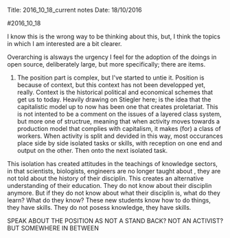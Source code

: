 Title: 2016_10_18_current notes
Date: 18/10/2016

#2016_10_18

I know this is the wrong way to be thinking about this, but, I think the topics in which I am interested are a bit clearer.

Overarching is alsways the urgency I feel for the adoption of the doings in open source, deliberately large, but more specifically; there are items.

1. The position part is complex, but I've started to untie it. Position is because of context, but this context has not been developped yet, really. Context is the historical political and economical schemes that get us to today. Heavily drawing on Stiegler here; is the idea that the capitalistic model up to now has been one that creates proletariat. This is not intented to be a comment on the issues of a layered class system, but more one of structrue, meaning that when activity moves towards a production model that complies with capitalism, it makes (for) a class of workers. When activity is split and devided in this way, most occurances place side by side isolated tasks or skills, with reception on one end and output on the other. Then onto the next isolated task.

This isolation has created attitudes in the teachings of knowledge sectors, in that scientists, biologists, engineers are no longer taught about  , they are not told about the history of their disciplin. This creates an alternative understanding of their education. They do not know about their disciplin anymore. But if they do not know about what their disciplin is, what do they learn? What do they know? These new students know how to do things, they have skills. They do not posess knowledge, they have skills.

SPEAK ABOUT THE POSITION AS NOT A STAND BACK? NOT AN ACTIVIST? BUT SOMEWHERE IN BETWEEN
